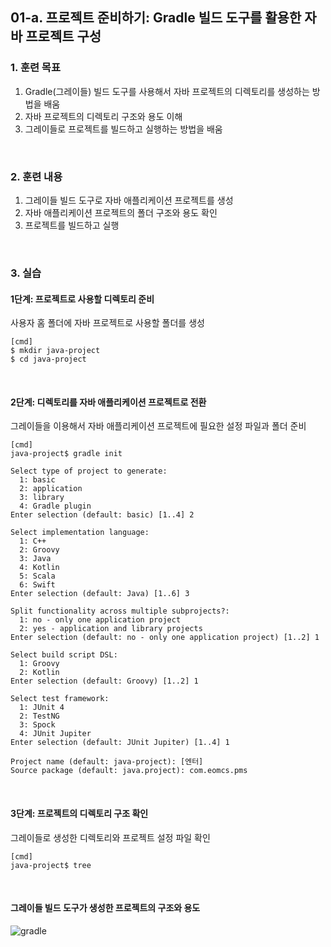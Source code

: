 ## **01-a. 프로젝트 준비하기: Gradle 빌드 도구를 활용한 자바 프로젝트 구성**<br>
### **1. 훈련 목표**<br>
1. Gradle(그레이들) 빌드 도구를 사용해서 자바 프로젝트의 디렉토리를 생성하는 방법을 배움<br>
2. 자바 프로젝트의 디렉토리 구조와 용도 이해<br>
3. 그레이들로 프로젝트를 빌드하고 실행하는 방법을 배움<br>

<br>

### **2. 훈련 내용**<br>
1. 그레이들 빌드 도구로 자바 애플리케이션 프로젝트를 생성<br>
2. 자바 애플리케이션 프로젝트의 폴더 구조와 용도 확인<br>
3. 프로젝트를 빌드하고 실행<br>

<br>

### **3. 실습**<br>
#### **1단계: 프로젝트로 사용할 디렉토리 준비**<br>
사용자 홈 폴더에 자바 프로젝트로 사용할 폴더를 생성<br>
```console
[cmd]
$ mkdir java-project
$ cd java-project
```

<br>

#### **2단계: 디렉토리를 자바 애플리케이션 프로젝트로 전환**<br>
그레이들을 이용해서 자바 애플리케이션 프로젝트에 필요한 설정 파일과 폴더 준비<br>
```console
[cmd]
java-project$ gradle init

Select type of project to generate:
  1: basic
  2: application
  3: library
  4: Gradle plugin
Enter selection (default: basic) [1..4] 2

Select implementation language:
  1: C++
  2: Groovy
  3: Java
  4: Kotlin
  5: Scala
  6: Swift
Enter selection (default: Java) [1..6] 3

Split functionality across multiple subprojects?:
  1: no - only one application project
  2: yes - application and library projects
Enter selection (default: no - only one application project) [1..2] 1

Select build script DSL:
  1: Groovy
  2: Kotlin
Enter selection (default: Groovy) [1..2] 1

Select test framework:
  1: JUnit 4
  2: TestNG
  3: Spock
  4: JUnit Jupiter
Enter selection (default: JUnit Jupiter) [1..4] 1

Project name (default: java-project): [엔터]
Source package (default: java.project): com.eomcs.pms
```

<br>

#### **3단계: 프로젝트의 디렉토리 구조 확인**<br>
그레이들로 생성한 디렉토리와 프로젝트 설정 파일 확인<br>
```console
[cmd]
java-project$ tree
```

<br>

#### **그레이들 빌드 도구가 생성한 프로젝트의 구조와 용도**<br>
![gradle](https://github.com/leeseoeun/java-project/raw/main/study-project/app-01-a/app-01-a.jpeg)
